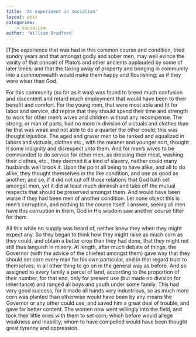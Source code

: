 ```yaml
---
title: 'An experiment in socialism'
layout: post
categories:
    - socialism
author: 'William Bradford'
---
```


\[T\]he experience that was had in this common course and condition, tried sundry years and that amongst godly and sober men, may well evince the vanity of that conceit of Plato’s and other ancients applauded by some of later times; and that the taking away of property and bringing in community into a commonwealth would make them happy and flourishing; as if they were wiser than God.  
  
For this community (so far as it was) was found to breed much confusion and discontent and retard much employment that would have been to their benefit and comfort. For the young men, that were most able and fit for labor and service, did repine that they should spend their time and strength to work for other men’s wives and children without any recompense. The strong, or man of parts, had no more in division of victuals and clothes than he that was weak and not able to do a quarter the other could; this was thought injustice. The aged and graver men to be ranked and equalized in labors and victuals, clothes etc., with the meaner and younger sort, thought it some indignity and disrespect unto them. And for men’s wives to be commanded to do service for other men, as dressing their meat, washing their clothes, etc., they deemed it a kind of slavery, neither could many husbands well brook it. Upon the point all being to have alike, and all to do alike, they thought themselves in the like condition, and one as good as another; and so, if it did not cut off those relations that God hath set amongst men, yet it did at least much diminish and take off the mutual respects that should be preserved amongst them. And would have been worse if they had been men of another condition. Let none object this is men’s corruption, and nothing to the course itself. I answer, seeing all men have this corruption in them, God in His wisdom saw another course fitter for them.

All this while no supply was heard of, neither knew they when they might expect any. So they began to think how they might raise as much corn as they could, and obtain a better crop than they had done, that they might not still thus languish in misery. At length, after much debate of things, the Governor (with the advice of the chiefest amongst them) gave way that they should set corn every man for his own particular, and in that regard trust to themselves; in all other thing to go on in the general way as before. And so assigned to every family a parcel of land, according to the proportion of their number, for that end, only for present use (but made no division for inheritance) and ranged all boys and youth under some family. This had very good success, for it made all hands very industrious, so as much more corn was planted than otherwise would have been by any means the Governor or any other could use, and saved him a great deal of trouble, and gave far better content. The women now went willingly into the field, and took their little ones with them to set corn; which before would allege weakness and inability; whom to have compelled would have been thought great tyranny and oppression.